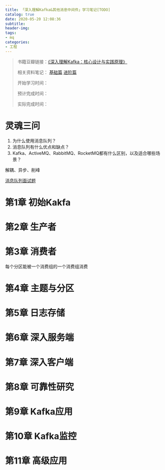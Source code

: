 ```yaml
---
title: 「深入理解Kafka&其他消息中间件」学习笔记[TODO]
catalog: true
date: 2020-05-20 12:08:36
subtitle:
header-img:
tags:
- mq
categories:
- 工程
---
```

> 书籍豆瓣链接：[《深入理解Kafka：核心设计与实践原理》](https://book.douban.com/subject/30437872/)
> 
> 相关资料笔记：
> [基础篇](https://blog.csdn.net/wk52525/article/details/96985534)
> [进阶篇](https://blog.csdn.net/wk52525/article/details/98070770)
> 
> 开始学习时间：
> 
> 预计完成时间：
> 
> 实际完成时间：

# 灵魂三问

1. 为什么使用消息队列？
2. 消息队列有什么优点和缺点？
3. Kafka、ActiveMQ、RabbitMQ、RocketMQ都有什么区别，以及适合哪些场景？

解耦、异步、削峰

[消息队列面试题](https://www.jianshu.com/p/4491cba335d1)

# 第1章 初始Kakfa



# 第2章 生产者



# 第3章 消费者

每个分区能被一个消费组的一个消费组消费



# 第4章 主题与分区



# 第5章 日志存储



# 第6章 深入服务端

# 第7章 深入客户端

# 第8章 可靠性研究

# 第9章 Kafka应用

# 第10章 Kafka监控

# 第11章 高级应用